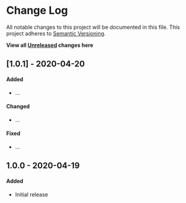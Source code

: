 # Change Log
All notable changes to this project will be documented in this file.
This project adheres to [Semantic Versioning](http://semver.org/).

**View all [Unreleased][] changes here**

## [1.0.1] - 2020-04-20
#### Added
-   ...

#### Changed
-   ...

#### Fixed
-   ...

## 1.0.0 - 2020-04-19
#### Added
-   Initial release

[Unreleased]: https://github.com/pointybeard/symext-template-extension/compare/1.0.1...integration
[1.0.0]: https://github.com/pointybeard/symext-template-extension/1.0.1...1.0.0
